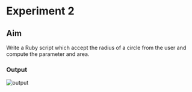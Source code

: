
# Experiment 2
## Aim
Write a Ruby script which accept the radius of a circle from the user and compute the parameter and area.

### Output

![output](exp2.png)
